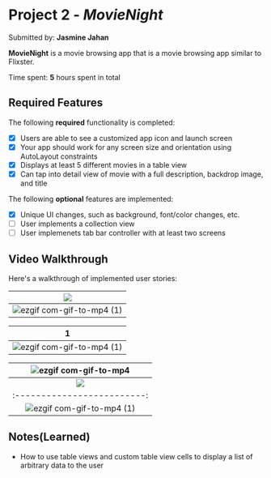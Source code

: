 # Project 2 - *MovieNight*

Submitted by: **Jasmine Jahan**

**MovieNight** is a movie browsing app that is a movie browsing app similar to Flixster.

Time spent: **5** hours spent in total

## Required Features

The following **required** functionality is completed:

- [X] Users are able to see a customized app icon and launch screen
- [X] Your app should work for any screen size and orientation using AutoLayout constraints
- [X] Displays at least 5 different movies in a table view
- [X] Can tap into detail view of movie with a full description, backdrop image, and title
 
The following **optional** features are implemented:

- [X] Unique UI changes, such as background, font/color changes, etc.
- [ ] User implements a collection view
- [ ] User implemenets tab bar controller with at least two screens

## Video Walkthrough
Here's a walkthrough of implemented user stories:

![](https://i.imgur.com/XnBzCAb.gif)|  
:-------------------------:|
![ezgif com-gif-to-mp4 (1)](https://user-images.githubusercontent.com/70599040/222628319-95bb645e-4538-40d7-950a-fc19ad128320.gif)|

1                         |  
:-------------------------:|
![ezgif com-gif-to-mp4 (1)](https://user-images.githubusercontent.com/70599040/222628319-95bb645e-4538-40d7-950a-fc19ad128320.gif)|  

![ezgif com-gif-to-mp4](https://user-images.githubusercontent.com/70599040/222628202-e7f70440-d92b-403b-8e0f-b1563a9f80b3.gif)|
:-------------------------:|
![](https://i.imgur.com/XnBzCAb.gif)|
:-------------------------:|
![ezgif com-gif-to-mp4 (1)](https://user-images.githubusercontent.com/70599040/222628319-95bb645e-4538-40d7-950a-fc19ad128320.gif)|





## Notes(Learned)
* How to use table views and custom table view cells to display a list of arbitrary data to the user



